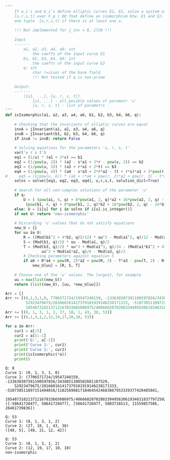 

```python
"""
    If a_i's and b_i's define elliptic curves E1, E2, solve a system of non-lin. equations to find
    [u,r,s,t] over F_q / QQ that define an isomorphism btw. E1 and E2. It returns all the u's found and
    one tuple  [u,r,s,t] if there is at least one u.
    
    !!! Not implemented for j_inv = 0, 1728 !!!
    
    Input
    -------
        a1, a2, a3, a4, a6: int
            the coeffs of the input curve E1
        b1, b2, b3, b4, b6: int
            the coeffs of the input curve E2
        q: int
            char (=sise) of the base field
            !!! Not tested if q is non-prime
            
    Output:
    -------
        ([u1, ...], [u, r, s, t])
            [u1, ...] - all posible values of parametr 'u'
            [u, r, s, t] - list of parametrs
"""
def isIsomorphic(a1, a2, a3, a4, a6, b1, b2, b3, b4, b6, q):
    
    # Checking that the invariants of elliptic curves are equal
    invA = jInvariant(a1, a2, a3, a4, a6, q)
    invB = jInvariant(b1, b2, b3, b4, b6, q)
    if invA != invB: return False
    
    # Solving equations for the parameters 'u, r, s, t'
    var('u r s t')
    eq1 = (1/u) * (a1 + 2*s) == b1
    eq2 = (1/pow(u, 2)) * (a2 - s*a1 + 3*r - pow(s, 2)) == b2
    eq3 = (1/pow(u, 3)) * (a3 + r*a1 + 2*t) == b3
    eq4 = (1/pow(u, 4)) * (a4 - s*a3 + 2*r*a2 - (t + r*s)*a1 + 3*pow(r, 2) - 2*s*t) == b4
#     eq5 = (1/pow(u, 6)) * (a6 + r*a4 + pow(r, 2)*a2 + pow(r, 3) - t*a3 - pow(t, 2) - r*t*a1) == b6
    solns = solve([eq1, eq2, eq3, eq4], u,r,s,t, solution_dict=True)
    
    # Search for all non-complex solutions of the parameter 'u'
    if q:
        U = ( (pow(a1, 4, q) + 8*pow(a1, 2, q)*a2 + 16*pow(a2, 2, q) - 24*a1*a3 - 48*a4) / 
         (pow(b1, 4, q) + 8*pow(b1, 2, q)*b2 + 16*pow(b2, 2, q) - 24*b1*b3 - 48*b4) ).nth_root(4, all=True)
    else: U = [i[u] for i in solns if i[u].is_integer()]
    if not U: return 'non-isomorphic'
    
    # Discarding 'u'-values that do not satisfy equations
    new_U = {}
    for uu in U:
        R = ((Mod(b1^2 + 4*b2, q))/12) * uu^2 - Mod(a1^2, q)/12 - Mod(a2, q)/3
        S = (Mod(b1, q)/2) * uu - Mod(a1, q)/2
        T = (Mod(b3, q)/2) * uu^3 + Mod(a1^3, q)/24 - (Mod(a1*b1^2 + 4*a1*b2, q)/24) * \
                uu^2 + Mod(a1*a2, q)/6 - Mod(a3, q)/2
        # Checking parameters against equation 5
        if a6 + R*a4 + pow(R, 2)*a2 + pow(R, 3) - T*a3 - pow(T, 2) - R*T*a1 == b6 * pow(uu, 6):
            new_U[uu] = [R, S, T]
    
    # Choose one of the 'u' values. The largest, for example
    uu = max(list(new_U))
    return (list(new_U), [uu, *new_U[uu]])
```


```python
Arr = []
Arr += [(0,1,3,1,0, 7706571724/19547240159, -133630307391190597856/3438851380502601107529, 
         52923479675/201660161417379101919146238171333, -510738511897151494016/11825698817184645424683867953329377420485841, 
         195487310213712167833665086975/40666820702883394956306193463183779725021510167778808819862996889, 0)]
Arr += [(0, 1, 3, 1, 2, 27, 18, 1, 43, 38, 53)]
Arr += [(0,1,3,1,2,12,19,17,10,10, 53)]

for a in Arr:
    cur1 = a[:5]
    cur2 = a[5:-1]
    print('Q:', a[-1])
    print('Curve 1:', cur1)
    print('Curve 2:', cur2)
    print(isIsomorphic(*a))
    print()
```

    Q: 0
    Curve 1: (0, 1, 3, 1, 0)
    Curve 2: (7706571724/19547240159, -133630307391190597856/3438851380502601107529, 
        52923479675/201660161417379101919146238171333, -510738511897151494016/11825698817184645424683867953329377420485841, 
        195487310213712167833665086975/40666820702883394956306193463183779725021510167778808819862996889)
    ([-58641720477, 58641720477], [58641720477, 5803716513, 11559857586, 26461739836])
    
    Q: 53
    Curve 1: (0, 1, 3, 1, 2)
    Curve 2: (27, 18, 1, 43, 38)
    ([48, 5], [48, 21, 12, 42])
    
    Q: 53
    Curve 1: (0, 1, 3, 1, 2)
    Curve 2: (12, 19, 17, 10, 10)
    non-isomorphic
    

